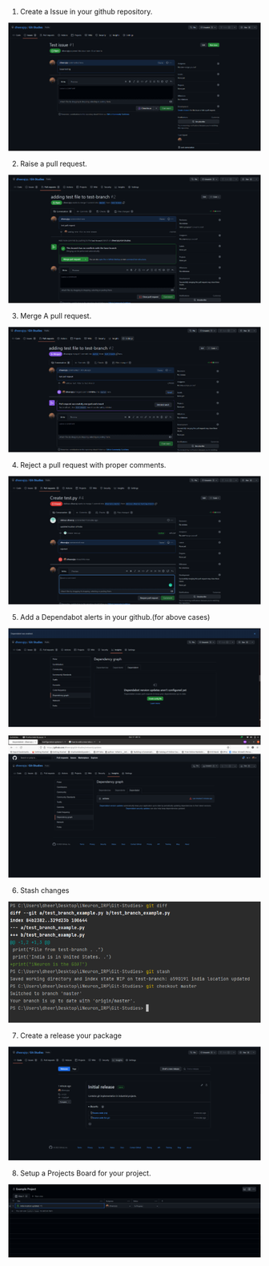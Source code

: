 1. Create a Issue in your github repository.

![image](https://github.com/dheerajrp/Git-Studies/blob/master/task_three/images/openissue.PNG)


2. Raise a pull request.

![image](https://github.com/dheerajrp/Git-Studies/blob/master/task_three/images/openpr.PNG)

3. Merge A pull request.

![image](https://github.com/dheerajrp/Git-Studies/blob/master/task_three/images/mergepr.PNG)

4. Reject a pull request with proper comments.

![image](https://github.com/dheerajrp/Git-Studies/blob/master/task_three/images/reject.PNG)

5. Add a Dependabot alerts in your github.(for above cases)

![image](https://github.com/dheerajrp/Git-Studies/blob/master/task_three/images/dependabot.PNG)

![image](https://github.com/dheerajrp/Git-Studies/blob/master/task_three/images/dependabotconfig.png)

6. Stash changes

![image](https://github.com/dheerajrp/Git-Studies/blob/master/task_three/images/stash.PNG)

7. Create a release your package

![image](https://github.com/dheerajrp/Git-Studies/blob/master/task_three/images/release.PNG)

8. Setup a Projects Board for your project.

![image](https://github.com/dheerajrp/Git-Studies/blob/master/task_three/images/project.PNG)